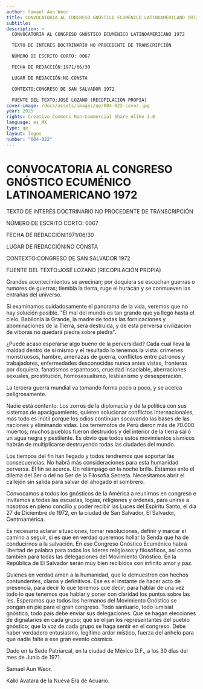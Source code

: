 ```yaml
---
author: Samael Aun Weor
title: CONVOCATORIA AL CONGRESO GNÓSTICO ECUMÉNICO LATINOAMERICANO 1972
subtitle:
description: >
  CONVOCATORIA AL CONGRESO GNÓSTICO ECUMÉNICO LATINOAMERICANO 1972

  TEXTO DE INTERÉS DOCTRINARIO NO PROCEDENTE DE TRANSCRIPCIÓN

  NÚMERO DE ESCRITO CORTO: 0067

  FECHA DE REDACCIÓN:1971/06/30

  LUGAR DE REDACCIÓN:NO CONSTA

  CONTEXTO:CONGRESO DE SAN SALVADOR 1972

  FUENTE DEL TEXTO:JOSÉ LOZANO (RECOPILACIÓN PROPIA)
cover-image: /docs/assets/images/qe/004-022-cover.jpg
year: 2025
rights: Creative Commons Non-Commercial Share Alike 3.0
language: es_MX
type: qe
layout: logos
number: "004-022"
---
```

# CONVOCATORIA AL CONGRESO GNÓSTICO ECUMÉNICO LATINOAMERICANO 1972

TEXTO DE INTERÉS DOCTRINARIO NO PROCEDENTE DE TRANSCRIPCIÓN

NÚMERO DE ESCRITO CORTO: 0067

FECHA DE REDACCIÓN:1971/06/30

LUGAR DE REDACCIÓN:NO CONSTA

CONTEXTO:CONGRESO DE SAN SALVADOR 1972

FUENTE DEL TEXTO:JOSÉ LOZANO (RECOPILACIÓN PROPIA)

Grandes acontecimientos se avecinan; por doquiera se escuchan guerras o rumores de guerras; tiembla la tierra, ruge el huracán y se conmueven las entrañas del universo.

Si examinamos cuidadosamente el panorama de la vida, veremos que no hay solución posible. "El mal del mundo es tan grande que ya llegó hasta el cielo. Babilonia la Grande, la madre de todas las fornicaciones y abominaciones de la Tierra, será destruida, y de esta perversa civilización de víboras no quedará piedra sobre piedra".

¿Puede acaso esperarse algo bueno de la perversidad? Cada cual lleva la maldad dentro de sí mismo y el resultado lo tenemos la vista: crímenes monstruosos, hambre, amenazas de guerra, conflictos entre patronos y trabajadores, enfermedades desconocidas nunca antes vistas, fronteras por doquiera, fanatismos espantosos, crueldad insaciable, aberraciones sexuales, prostitución, homosexualismo, lesbianismo y desesperación.

La tercera guerra mundial va tomando forma poco a poco, y se acerca peligrosamente.

Nadie está contento: Los zorros de la diplomacia y de la política con sus sistemas de apaciguamiento, quieren solucionar conflictos internacionales, mas todo es inútil porque los odios continúan socavando las bases de las naciones y eliminando vidas. Los terremotos de Perú dieron más de 70.000 muertos; muchos pueblos fueron destruidos y del interior de la tierra salió un agua negra y pestilente. Es obvio que todos estos movimientos sísmicos habrán de multiplicarse destruyendo todas las ciudades del mundo.

Los tiempos del fin han llegado y todos tendremos que soportar las consecuencias. No habrá más consideraciones para esta humanidad perversa. El fin se acerca. Un relámpago en la noche brilla. Estamos ante el dilema del Ser o del no Ser de la Filosofía Secreta. Necesitamos abrir el callejón sin salida para salvar del ahogado el sombrero.

Convocamos a todos los gnósticos de la América a reunirnos en congreso e invitamos a todas las escuelas, logias, religiones y órdenes, para unirse a nosotros en pleno concilio y poder recibir las Luces del Espíritu Santo, el día 27 de Diciembre de 1972, en la ciudad de San Salvador, El Salvador, Centroamérica.

Es necesario aclarar situaciones, tomar resoluciones, definir y marcar el camino a seguir, si es que en verdad queremos hollar la Senda que ha de conducirnos a la salvación. En ese Congreso Gnóstico Ecuménico habrá libertad de palabra para todos los líderes religiosos y filosóficos, así como también para todas las delegaciones del Movimiento Gnóstico. En la República de El Salvador serán muy bien recibidos con infinito amor y paz.

Quienes en verdad amen a la humanidad, que lo demuestren con hechos contundentes, claros y definitivos. Ese es el instante de hacer acto de presencia, para decir lo que tenemos que decir; para hablar de una vez todo lo que tenemos que hablar y poner con claridad los puntos sobre las íes. Esperamos que todos los hermanos del Movimiento Gnóstico se pongan en pie para el gran congreso. Todo santuario, todo lumisial gnóstico, todo país debe enviar sus delegaciones. Que se hagan elecciones de dignatarios en cada grupo; que se elijan los representantes del pueblo gnóstico; que la voz de cada grupo se haga sentir en el congreso. Debe haber verdadero entusiasmo, legítimo ardor místico, fuerza del anhelo para que nadie falte a ese gran evento cósmico.

Dado en la Sede Patriarcal, en la ciudad de México D.F., a los 30 días del mes de Junio de 1971.

Samael Aun Weor.

Kalki Avatara de la Nueva Era de Acuario.

